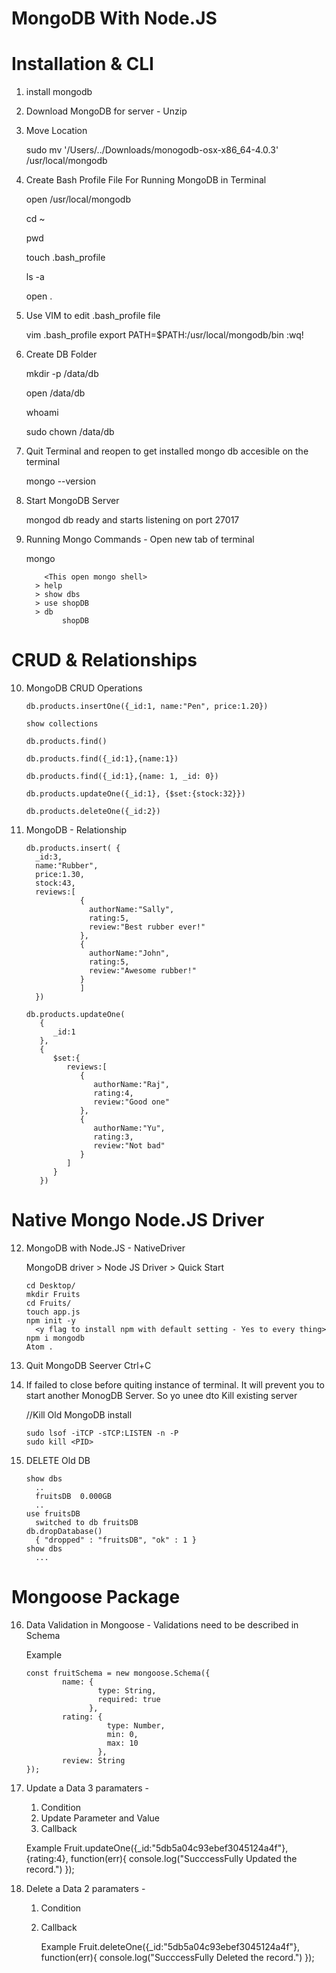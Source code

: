 # MongoDB With Node.JS


# Installation & CLI

1. install mongodb

2. Download MongoDB for server - Unzip

3. Move Location

      sudo mv '/Users/../Downloads/monogodb-osx-x86_64-4.0.3' /usr/local/mongodb

4. Create Bash Profile File For Running MongoDB in Terminal

      open /usr/local/mongodb

      cd ~

      pwd

      touch .bash_profile

      ls -a

      open .

5. Use VIM to edit .bash_profile file

      vim .bash_profile
      <Press i key>
      export PATH=$PATH:/usr/local/mongodb/bin
      <escape key>
      :wq!

6. Create DB Folder

      mkdir -p /data/db

      open /data/db

      whoami
	       <username>

      sudo chown <username> /data/db

7. Quit Terminal and reopen to get installed mongo db accesible on the terminal


      mongo --version


8. Start MongoDB Server

      mongod
	       db ready and starts listening on port 27017

9. Running Mongo Commands - Open new tab of terminal

      mongo

	       <This open mongo shell>
         > help
         > show dbs
         > use shopDB
         > db
	           shopDB

# CRUD & Relationships

10. MongoDB CRUD Operations

        db.products.insertOne({_id:1, name:"Pen", price:1.20})

        show collections

        db.products.find()

        db.products.find({_id:1},{name:1})

        db.products.find({_id:1},{name: 1, _id: 0})

        db.products.updateOne({_id:1}, {$set:{stock:32}})

        db.products.deleteOne({_id:2})


11. MongoDB - Relationship


        db.products.insert( {  
          _id:3,
          name:"Rubber",
          price:1.30,
          stock:43,
          reviews:[  
                    {  
                      authorName:"Sally",
                      rating:5,
                      review:"Best rubber ever!"
                    },
                    {  
                      authorName:"John",
                      rating:5,
                      review:"Awesome rubber!"
                    }
                    ]
          })

        db.products.updateOne(
           {  
              _id:1
           },
           {  
              $set:{  
                 reviews:[  
                    {  
                       authorName:"Raj",
                       rating:4,
                       review:"Good one"
                    },
                    {  
                       authorName:"Yu",
                       rating:3,
                       review:"Not bad"
                    }
                 ]
              }
           })


# Native Mongo Node.JS Driver

12. MongoDB with Node.JS - NativeDriver

    MongoDB driver > Node JS Driver > Quick Start

        cd Desktop/
        mkdir Fruits
        cd Fruits/
        touch app.js
        npm init -y   		
          <y flag to install npm with default setting - Yes to every thing>
        npm i mongodb
        Atom .


13. Quit MongoDB Seerver
    Ctrl+C

14. If failed to close before quiting instance of terminal. It will prevent you to start another MonogDB Server. So yo unee dto Kill existing server

    //Kill Old MongoDB install

        sudo lsof -iTCP -sTCP:LISTEN -n -P
        sudo kill <PID>



15. DELETE Old DB

        show dbs
          ..
          fruitsDB  0.000GB
          ..
        use fruitsDB
          switched to db fruitsDB
        db.dropDatabase()
          { "dropped" : "fruitsDB", "ok" : 1 }
        show dbs
          ...

# Mongoose Package
16. Data Validation in Mongoose - Validations need to be described in Schema

    Example

        const fruitSchema = new mongoose.Schema({
                name: {
                        type: String,
                        required: true
                      },
                rating: {
                          type: Number,
                          min: 0,
                          max: 10
                        },
                review: String
        });

17. Update a Data
    3 paramaters -

    1. Condition
    2. Update Parameter and Value
    3. Callback

      Example
        Fruit.updateOne({_id:"5db5a04c93ebef3045124a4f"}, {rating:4}, function(err){
          console.log("SucccessFully Updated the record.")
        });

18. Delete a Data
    2 paramaters -

    1. Condition
    2. Callback

        Example
          Fruit.deleteOne({_id:"5db5a04c93ebef3045124a4f"}, function(err){
            console.log("SucccessFully Deleted the record.")
          });
